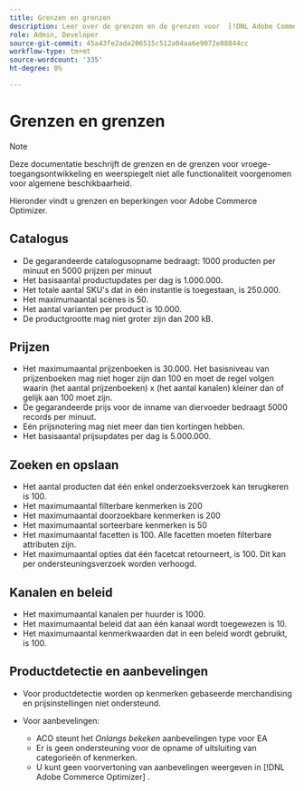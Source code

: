 ```yaml
---
title: Grenzen en grenzen
description: Leer over de grenzen en de grenzen voor  [!DNL Adobe Commerce Optimizer]  om ervoor te zorgen het aan de behoeften van uw zaken voldoet.
role: Admin, Developer
source-git-commit: 45a43fe2ada206515c512a04aa6e9072e08844cc
workflow-type: tm+mt
source-wordcount: '335'
ht-degree: 0%

---
```


# Grenzen en grenzen

>[!NOTE]
>
>Deze documentatie beschrijft de grenzen en de grenzen voor vroege-toegangsontwikkeling en weerspiegelt niet alle functionaliteit voorgenomen voor algemene beschikbaarheid.

Hieronder vindt u grenzen en beperkingen voor Adobe Commerce Optimizer.

## Catalogus

- De gegarandeerde catalogusopname bedraagt: 1000 producten per minuut en 5000 prijzen per minuut
- Het basisaantal productupdates per dag is 1.000.000.
- Het totale aantal SKU&#39;s dat in één instantie is toegestaan, is 250.000. 
- Het maximumaantal scènes is 50.
- Het aantal varianten per product is 10.000.
- De productgrootte mag niet groter zijn dan 200 kB.

## Prijzen

- Het maximumaantal prijzenboeken is 30.000. Het basisniveau van prijzenboeken mag niet hoger zijn dan 100 en moet de regel volgen waarin (het aantal prijzenboeken) x (het aantal kanalen) kleiner dan of gelijk aan 100 moet zijn.
- De gegarandeerde prijs voor de inname van diervoeder bedraagt 5000 records per minuut.
- Eén prijsnotering mag niet meer dan tien kortingen hebben.
- Het basisaantal prijsupdates per dag is 5.000.000.

## Zoeken en opslaan

- Het aantal producten dat één enkel onderzoeksverzoek kan terugkeren is 100.
- Het maximumaantal filterbare kenmerken is 200
- Het maximumaantal doorzoekbare kenmerken is 200
- Het maximumaantal sorteerbare kenmerken is 50
- Het maximumaantal facetten is 100. Alle facetten moeten filterbare attributen zijn.
- Het maximumaantal opties dat één facetcat retourneert, is 100. Dit kan per ondersteuningsverzoek worden verhoogd.

## Kanalen en beleid

- Het maximumaantal kanalen per huurder is 1000.
- Het maximumaantal beleid dat aan één kanaal wordt toegewezen is 10.
- Het maximumaantal kenmerkwaarden dat in een beleid wordt gebruikt, is 100. 

## Productdetectie en aanbevelingen

- Voor productdetectie worden op kenmerken gebaseerde merchandising en prijsinstellingen niet ondersteund.
- Voor aanbevelingen:

   - ACO steunt het _Onlangs bekeken_ aanbevelingen type voor EA
   - Er is geen ondersteuning voor de opname of uitsluiting van categorieën of kenmerken.
   - U kunt geen voorvertoning van aanbevelingen weergeven in [!DNL Adobe Commerce Optimizer] .
